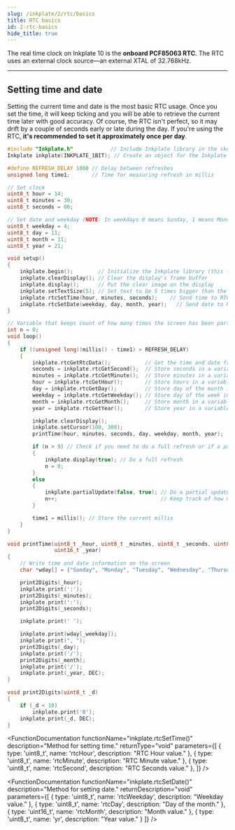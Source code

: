 ```yaml
---
slug: /inkplate/2/rtc/basics
title: RTC basics
id: 2-rtc-basics
hide_title: true
---
```

<SectionTitle title="RTC basics" backgroundImage="/img/rtc.png" />

The real time clock on Inkplate 10 is the **onboard PCF85063 RTC**. The RTC uses an external clock source—an external XTAL of 32.768kHz.

---

## Setting time and date

Setting the current time and date is the most basic RTC usage. Once you set the time, it will keep ticking and you will be able to retrieve the current time later with good accuracy. Of course, the RTC isn't perfect, so it may drift by a couple of seconds early or late during the day. If you're using the RTC, **it's recommended to set it approximately once per day**.

```cpp
#include "Inkplate.h"            // Include Inkplate library in the sketch
Inkplate inkplate(INKPLATE_1BIT); // Create an object for the Inkplate library and also set the library into 1-bit mode (BW)

#define REFRESH_DELAY 1000 // Delay between refreshes
unsigned long time1;       // Time for measuring refresh in millis

// Set clock
uint8_t hour = 14;
uint8_t minutes = 30;
uint8_t seconds = 00;

// Set date and weekday (NOTE: In weekdays 0 means Sunday, 1 means Monday, ...)
uint8_t weekday = 4;
uint8_t day = 11;
uint8_t month = 11;
uint8_t year = 21;

void setup()
{
    inkplate.begin();        // Initialize the Inkplate library (this function should be called ONLY ONCE)
    inkplate.clearDisplay(); // Clear the display's frame buffer
    inkplate.display();      // Put the clear image on the display
    inkplate.setTextSize(5); // Set text to be 5 times bigger than the classic 5x7 px text
    inkplate.rtcSetTime(hour, minutes, seconds);    // Send time to RTC
    inkplate.rtcSetDate(weekday, day, month, year);   // Send date to RTC
}

// Variable that keeps count of how many times the screen has been partially updated
int n = 0;
void loop()
{
    if ((unsigned long)(millis() - time1) > REFRESH_DELAY)
    {
        inkplate.rtcGetRtcData();           // Get the time and date from the RTC
        seconds = inkplate.rtcGetSecond();  // Store seconds in a variable
        minutes = inkplate.rtcGetMinute();  // Store minutes in a variable
        hour = inkplate.rtcGetHour();       // Store hours in a variable
        day = inkplate.rtcGetDay();         // Store day of the month in a variable
        weekday = inkplate.rtcGetWeekday(); // Store day of the week in a variable
        month = inkplate.rtcGetMonth();     // Store month in a variable
        year = inkplate.rtcGetYear();       // Store year in a variable

        inkplate.clearDisplay();                                       // Clear content in the frame buffer
        inkplate.setCursor(100, 300);                                  // Set the position of the text
        printTime(hour, minutes, seconds, day, weekday, month, year);  // Print the time on the screen

        if (n > 9) // Check if you need to do a full refresh or if a partial update is sufficient
        {
            inkplate.display(true); // Do a full refresh
            n = 0;
        }
        else
        {
            inkplate.partialUpdate(false, true); // Do a partial update and keep the e-paper power supply on
            n++;                                 // Keep track of how many times the screen has been partially updated
        }

        time1 = millis(); // Store the current millis
    }
}

void printTime(uint8_t _hour, uint8_t _minutes, uint8_t _seconds, uint8_t _day, uint8_t _weekday, uint8_t _month,
               uint16_t _year)
{
    // Write time and date information on the screen
    char *wday[] = {"Sunday", "Monday", "Tuesday", "Wednesday", "Thursday", "Friday", "Saturday"};

    print2Digits(_hour);
    inkplate.print(':');
    print2Digits(_minutes);
    inkplate.print(':');
    print2Digits(_seconds);

    inkplate.print(' ');

    inkplate.print(wday[_weekday]);
    inkplate.print(", ");
    print2Digits(_day);
    inkplate.print('/');
    print2Digits(_month);
    inkplate.print('/');
    inkplate.print(_year, DEC);
}

void print2Digits(uint8_t _d)
{
    if (_d < 10)
        inkplate.print('0');
    inkplate.print(_d, DEC);
}
```

<FunctionDocumentation
  functionName="inkplate.rtcSetTime()"
  description="Method for setting time."
  returnType="void"
  parameters={[ 
    { type: 'uint8_t', name: 'rtcHour', description: "RTC Hour value." },
    { type: 'uint8_t', name: 'rtcMinute', description: "RTC Minute value." },
    { type: 'uint8_t', name: 'rtcSecond', description: "RTC Seconds value." },
  ]}
/>

<FunctionDocumentation
  functionName="inkplate.rtcSetDate()"
  description="Method for setting date."
  returnDescription="void"
  parameters={[ 
    { type: 'uint8_t', name: 'rtcWeekday', description: "Weekday value." },
    { type: 'uint8_t', name: 'rtcDay', description: "Day of the month." },
    { type: 'uint16_t', name: 'rtcMonth', description: "Month value." },
    { type: 'uint8_t', name: 'yr', description: "Year value." }
  ]}
/>

<FunctionDocumentation
  functionName="inkplate.rtcGetRtcData()"
  description="Reads time and date from the RTC, and stores them in their corresponding variables."
  returnDescription="void"
/>